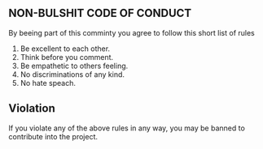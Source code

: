 ## NON-BULSHIT CODE OF CONDUCT

By beeing part of this comminty you agree to follow this short list of rules

1. Be excellent to each other.
2. Think before you comment.
3. Be empathetic to others feeling.
4. No discriminations of any kind.
5. No hate speach.

## Violation

If you violate any of the above rules in any way, you may be banned to contribute into the project.
